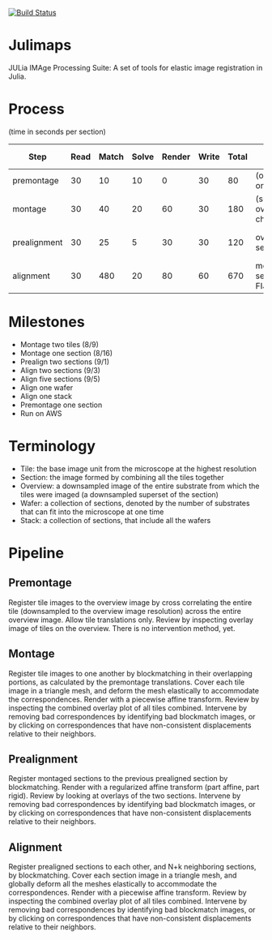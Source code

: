 [![Build Status](https://travis-ci.org/seung-lab/Julimaps.svg?branch=master)](https://travis-ci.org/seung-lab/Julimaps)

# Julimaps
JULia IMAge Processing Suite:
A set of tools for elastic image registration in Julia.

# Process
(time in seconds per section)

| Step | Read | Match | Solve | Render | Write | Total | Review Method | Intervene Method |
| --- | --- | --- | --- | --- | --- | --- | --- | --- |
| premontage | 30 | 10 | 10 | 0 | 30 | 80 | (overlay tiles on overview) | NA |
| montage | 30 | 40 | 20 | 60 | 30 | 180 | (section overlay as checkerboard) | blockmatch image select |
| prealignment | 30 | 25 | 5 | 30 | 30 | 120 | overlay sections | blockmatch image select |
| alignment | 30 | 480 | 20 | 80 | 60 | 670 | movie of sections in FIJI | blockmatch image select |

# Milestones
* Montage two tiles (8/9)
* Montage one section (8/16)
* Prealign two sections (9/1)
* Align two sections (9/3)
* Align five sections (9/5)
* Align one wafer
* Align one stack
* Premontage one section
* Run on AWS

# Terminology
* Tile: the base image unit from the microscope at the highest resolution
* Section: the image formed by combining all the tiles together
* Overview: a downsampled image of the entire substrate from which the tiles were imaged (a downsampled superset of the section)
* Wafer: a collection of sections, denoted by the number of substrates that can fit into the microscope at one time
* Stack: a collection of sections, that include all the wafers

# Pipeline
## Premontage
Register tile images to the overview image by cross correlating the entire tile (downsampled to the overview image resolution) across the entire overview image. Allow tile translations only. Review by inspecting overlay image of tiles on the overview. There is no intervention method, yet.
## Montage
Register tile images to one another by blockmatching in their overlapping portions, as calculated by the premontage translations. Cover each tile image in a triangle mesh, and deform the mesh elastically to accommodate the correspondences. Render with a piecewise affine transform. Review by inspecting the combined overlay plot of all tiles combined. Intervene by removing bad correspondences by identifying bad blockmatch images, or by clicking on correspondences that have non-consistent displacements relative to their neighbors.
## Prealignment
Register montaged sections to the previous prealigned section by blockmatching. Render with a regularized affine transform (part affine, part rigid). Review by looking at overlays of the two sections. Intervene by removing bad correspondences by identifying bad blockmatch images, or by clicking on correspondences that have non-consistent displacements relative to their neighbors. 
## Alignment
Register prealigned sections to each other, and N+k neighboring sections, by blockmatching. Cover each section image in a triangle mesh, and globally deform all the meshes elastically to accommodate the correspondences. Render with a piecewise affine transform. Review by inspecting the combined overlay plot of all tiles combined. Intervene by removing bad correspondences by identifying bad blockmatch images, or by clicking on correspondences that have non-consistent displacements relative to their neighbors.
